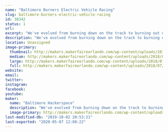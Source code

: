 ```yaml
---
name: "Baltimore Burners Electric Vehicle Racing"
slug: baltimore-burners-electric-vehicle-racing
id: 38342
status: 1
url: 
excerpt: "We've evolved from burning down on the track to burning out on the track! Along the way we've built art cars, fun cars, fast cars, and the legendary TrainRex. Stay tuned for our next wacky adventure!"
description: "We've evolved from burning down on the track to burning out on the track! Along the way we've built art cars, fun cars, fast cars, and the legendary TrainRex. Stay tuned for our next wacky adventure!"
location: Unassigned
image-primary:
  thumbnail: http://makers.makerfaireorlando.com/wp-content/uploads/2018/07/wide_BaHa-1-150x150.png
  medium: http://makers.makerfaireorlando.com/wp-content/uploads/2018/07/wide_BaHa-1-300x225.png
  large: http://makers.makerfaireorlando.com/wp-content/uploads/2018/07/wide_BaHa-1.png
  full: http://makers.makerfaireorlando.com/wp-content/uploads/2018/07/wide_BaHa-1.png
website: 
email: 
twitter: 
instagram: 
facebook: 
youtube: 
maker:
  name: "Baltimore Hackerspace"
  description: "We've evolved from burning down on the track to burning out on the track! Along the way we've built art cars, fun cars, fast cars, and the legendary TrainRex. Stay tuned for our next wacky adventure!"
  image-primary: http://makers.makerfaireorlando.com/wp-content/uploads/2018/07/wide_BaHa.png
last-modified-db: "2019-10-02 20:53:21"
last-exported: "2020-05-07 12:08:22"
---
```

